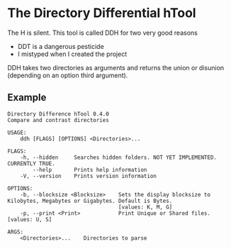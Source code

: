 # The **D**irectory **D**ifferential **h**Tool
The H is silent. This tool is called DDH for two very good reasons
* DDT is a dangerous pesticide
* I mistyped when I created the project

DDH takes two directories as arguments and returns the union or disunion (depending on an option third argument).

## Example
```
Directory Difference hTool 0.4.0
Compare and contrast directories

USAGE:
    ddh [FLAGS] [OPTIONS] <Directories>...

FLAGS:
    -h, --hidden     Searches hidden folders. NOT YET IMPLEMENTED. CURRENTLY TRUE.
        --help       Prints help information
    -V, --version    Prints version information

OPTIONS:
    -b, --blocksize <Blocksize>    Sets the display blocksize to Kilobytes, Megabytes or Gigabytes. Default is Bytes.
                                   [values: K, M, G]
    -p, --print <Print>            Print Unique or Shared files. [values: U, S]

ARGS:
    <Directories>...    Directories to parse
````
